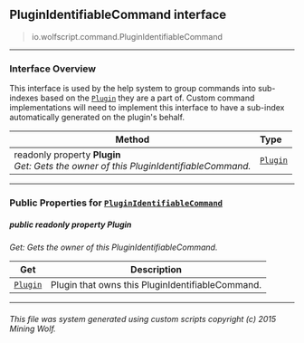 ## PluginIdentifiableCommand __interface__

>io.wolfscript.command.PluginIdentifiableCommand

---

### Interface Overview

This interface is used by the help system to group commands into sub-indexes based on the [`Plugin`](..\plugin\Plugin.md) they are a part of. Custom command implementations will need to implement this interface to have a sub-index automatically generated on the plugin's behalf.

Method | Type   
--- | :--- 
 readonly property __Plugin__ <br> _Get: Gets the owner of this PluginIdentifiableCommand._ | [`Plugin`](..\plugin\Plugin.md)



---


### Public Properties for [`PluginIdentifiableCommand`](PluginIdentifiableCommand.md)

##### <a id='plugin'></a>public  readonly property __Plugin__

_Get: Gets the owner of this PluginIdentifiableCommand._

Get | Description
--- | --- 
[`Plugin`](..\plugin\Plugin.md) | Plugin that owns this PluginIdentifiableCommand.



---


###### This file was system generated using custom scripts copyright (c) 2015 Mining Wolf.
	

